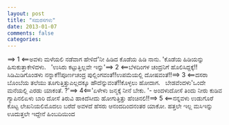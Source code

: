 ```yaml
---
layout: post
title: "ಸಮರಸಗಳು"
date: 2013-01-07
comments: false
categories: 
---
```



==&gt; 1 &lt;==ಅವಳು ಮಳೆಯಲಿ ನಡೆವಾಗ ಹೇಳಿದೆ'ನೀ ಹಿಡಿದ ಕೊಡೆಯ ಹಿಡಿ ನಾನು. 'ಕೊಡೆಯ ಹಿಡಿಯನ್ನು ಹಿಸುಕುತ್ತಾಕೇಳಿದಳು.   'ಉಸಿರು ಕಟ್ಟುತ್ತಿಲ್ಲವೇ ಇನ್ನು'==&gt; 2 &lt;==ಬೆಳದಿಂಗಳ ಚಂದ್ರನಿಗೆ ಹೊಲಿಸಿದ್ದಕ್ಕೆ!!ಸಿಡಿಮಿಡಿಗೊಂಡಳು ನನ್ನಾಕೆ!!ಪೂರ್ಣಚಂದ್ರ ಪುಲ್ಲಿಂಗವಂತೆ!!ಉಪಮೆಯಲ್ಲಿ ದೋಷವಂತೆ!!==&gt; 3 &lt;==ದಸರಾ ಬೊಂಬೆಯ ತಲೆಯು ತೂಗುತ್ತಿತ್ತುಎಲ್ಲದಕ್ಕೂ ಹೌದೆನ್ನುವಂತೆ!!ಕೊಳ್ಳಲು ಹೋದಾಗ.   ಬೇಡವೆಂದಳು'ಒಂದೇ ಮನೆಯಲ್ಲಿ ಎರಡು ಯಾಕಂತೆ. ?'==&gt; 4&lt;=='ಏಳೇಳು ಜನ್ಮಕ್ಕೆ ನೀನೆ ಬೇಕು. '- ಅಂದಳುದೋಸೆ ತಿಂದು ನೀರು ಕುಡಿವ ಗ್ಯಾಪಿನಲಿಏಳು ಬಾರಿ ದೋಸೆ ತಿರುವಿ ಹಾಕಿದೆಸೀದು ಹೋಗುತ್ತಿತ್ತು ಹೆಂಚಿನಲಿ!!==&gt; 5 &lt;==ನನ್ನವಳು ಉಡುಗೊರೆ ಕೊಟ್ಟ ಲೇಖನಿಯಲಿಮೊದಲು ಬರೆದೆ ಅವಳದೆ ಹೆಸರು ಆನಂದದಿಂದನಂತರ ಯಾಕೋ.  ಹತ್ತಲೇ ಇಲ್ಲ ಮಸಿಇನ್ನು ಊದುತ್ತಲೇ ಇದ್ದೇನೆ ಹಿಂಬದಿಯಿಂದ
